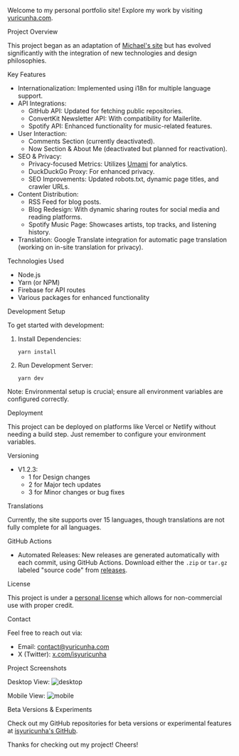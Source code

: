 
Welcome to my personal portfolio site! Explore my work by visiting [yuricunha.com](https://yuricha.com/).

Project Overview

This project began as an adaptation of [Michael's site](https://github.com/mah51) but has evolved significantly with the integration of new technologies and design philosophies.

Key Features

- Internationalization: Implemented using i18n for multiple language support.
- API Integrations:
  - GitHub API: Updated for fetching public repositories.
  - ConvertKit Newsletter API: With compatibility for Mailerlite.
  - Spotify API: Enhanced functionality for music-related features.
- User Interaction:
  - Comments Section (currently deactivated).
  - Now Section & About Me (deactivated but planned for reactivation).
- SEO & Privacy:
  - Privacy-focused Metrics: Utilizes [Umami](https://github.com/umami-software/umami) for analytics.
  - DuckDuckGo Proxy: For enhanced privacy.
  - SEO Improvements: Updated robots.txt, dynamic page titles, and crawler URLs.
- Content Distribution:
  - RSS Feed for blog posts.
  - Blog Redesign: With dynamic sharing routes for social media and reading platforms.
  - Spotify Music Page: Showcases artists, top tracks, and listening history.
- Translation: Google Translate integration for automatic page translation (working on in-site translation for privacy).

Technologies Used

- Node.js
- Yarn (or NPM)
- Firebase for API routes
- Various packages for enhanced functionality

Development Setup

To get started with development:

1. Install Dependencies:
   ```
   yarn install
   ```

2. Run Development Server:
   ```
   yarn dev
   ```

Note: Environmental setup is crucial; ensure all environment variables are configured correctly.

Deployment

This project can be deployed on platforms like Vercel or Netlify without needing a build step. Just remember to configure your environment variables.

Versioning

- V1.2.3: 
  - 1 for Design changes
  - 2 for Major tech updates
  - 3 for Minor changes or bug fixes

Translations

Currently, the site supports over 15 languages, though translations are not fully complete for all languages.

GitHub Actions

- Automated Releases: New releases are generated automatically with each commit, using GitHub Actions. Download either the `.zip` or `tar.gz` labeled "source code" from [releases](https://github.com/isyuricunha/website/releases).

License

This project is under a [personal license](https://github.com/isyuricunha/website/blob/main/license.md) which allows for non-commercial use with proper credit.

Contact

Feel free to reach out via:
- Email: [contact@yuricunha.com](mailto:contact@yuricunha.com)
- X (Twitter): [x.com/isyuricunha](x.com/isyuricunha)

Project Screenshots

Desktop View:
![desktop](https://i.imgur.com/lB9KLgw.png)

Mobile View:
![mobile](https://i.imgur.com/2iBdfJk.png)

Beta Versions & Experiments

Check out my GitHub repositories for beta versions or experimental features at [isyuricunha's GitHub](https://github.com/isyuricunha?tab=repositories).

Thanks for checking out my project! Cheers!